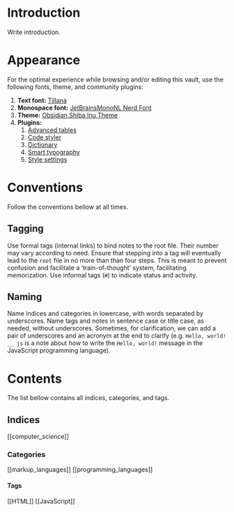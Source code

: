 # Introduction
Write introduction.

# Appearance
For the optimal experience while browsing and/or editing this vault, use the following fonts, theme, and community plugins:
1. **Text font:** [Tillana](https://font.download/font/tillana)
2. **Monospace font:** [JetBrainsMonoNL Nerd Font](https://github.com/JetBrains/JetBrainsMono)
3. **Theme:** [Obsidian Shiba Inu Theme](https://github.com/faroukx/Obsidian-shiba-inu-theme)
4. **Plugins:**
	1. [Advanced tables](https://github.com/tgrosinger/advanced-tables-obsidian)
	2. [Code styler](https://github.com/mayurankv/Obsidian-Code-Styler)
	3. [Dictionary](https://github.com/phibr0/obsidian-dictionary)
	4. [Smart typography](https://github.com/mgmeyers/obsidian-smart-typography)
	5. [Style settings](https://github.com/mgmeyers/obsidian-style-settings)

# Conventions
Follow the conventions bellow at all times.

## Tagging
Use formal tags (internal links) to bind notes to the root file. Their number may vary according to need.
Ensure that stepping into a tag will eventually lead to the `root` file in no more than than four steps. This is meant to prevent confusion and facilitate a ‘train-of-thought’ system, facilitating memorization.
Use informal tags (`#`) to indicate status and activity.

## Naming
Name indices and categories in lowercase, with words separated by underscores.
Name tags and notes in sentence case or title case, as needed, without underscores. Sometimes, for clarification, we can add a pair of underscores and an acronym at the end to clarify (e.g. `Hello, world! __ js` is a note about how to write the `Hello, world!` message in the JavaScript programming language).

# Contents
The list bellow contains all indices, categories, and tags.

## Indices
[[computer_science]]

### Categories
[[markup_languages]]
[[programming_languages]]

#### Tags
[[HTML]]
[[JavaScript]]






